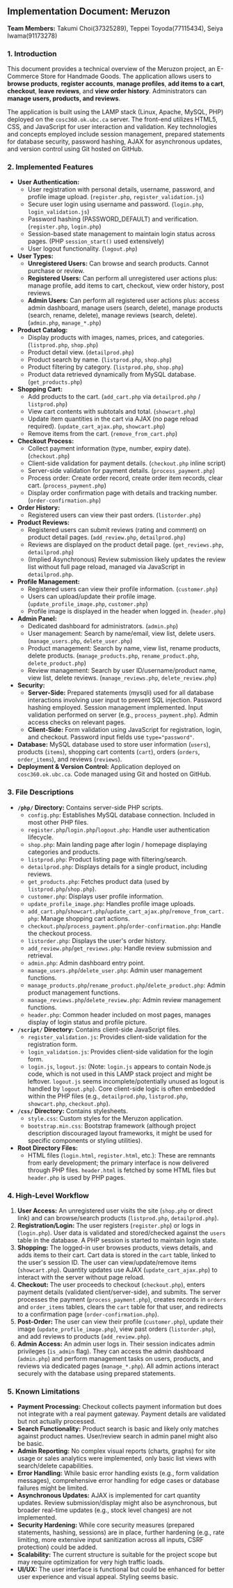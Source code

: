 ## **Implementation Document: Meruzon**

**Team Members:** Takumi Choi(37325289), Teppei Toyoda(77115434), Seiya Iwama(91173278)

### **1\. Introduction**

This document provides a technical overview of the Meruzon project, an E-Commerce Store for Handmade Goods. The application allows users to **browse products**, **register accounts**, **manage profiles**, **add items to a cart**, **checkout**, **leave reviews**, and **view order history**. Administrators can **manage users, products, and reviews**.

The application is built using the LAMP stack (Linux, Apache, MySQL, PHP) deployed on the `cosc360.ok.ubc.ca` server. The front-end utilizes HTML5, CSS, and JavaScript for user interaction and validation. Key technologies and concepts employed include session management, prepared statements for database security, password hashing, AJAX for asynchronous updates, and version control using Git hosted on GitHub.

### **2\. Implemented Features**

* **User Authentication:**  
  * User registration with personal details, username, password, and profile image upload. (`register.php`, `register_validation.js`)  
  * Secure user login using username and password. (`login.php`, `login_validation.js`)  
  * Password hashing (PASSWORD\_DEFAULT) and verification. (`register.php`, `login.php`)  
  * Session-based state management to maintain login status across pages. (PHP `session_start()` used extensively)  
  * User logout functionality. (`logout.php`)  
* **User Types:**  
  * **Unregistered Users:** Can browse and search products. Cannot purchase or review.	  
  * **Registered Users:** Can perform all unregistered user actions plus: manage profile, add items to cart, checkout, view order history, post reviews.  
  * **Admin Users:** Can perform all registered user actions plus: access admin dashboard, manage users (search, delete), manage products (search, rename, delete), manage reviews (search, delete). (`admin.php`, `manage_*.php`)  
* **Product Catalog:**  
  * Display products with images, names, prices, and categories. (`listprod.php`, `shop.php`)  
  * Product detail view. (`detailprod.php`)  
  * Product search by name. (`listprod.php`, `shop.php`)  
  * Product filtering by category. (`listprod.php`, `shop.php`)  
  * Product data retrieved dynamically from MySQL database. (`get_products.php`)  
* **Shopping Cart:**  
  * Add products to the cart. (`add_cart.php` via `detailprod.php` / `listprod.php`)  
  * View cart contents with subtotals and total. (`showcart.php`)  
  * Update item quantities in the cart via AJAX (no page reload required). (`update_cart_ajax.php`, `showcart.php`)  
  * Remove items from the cart. (`remove_from_cart.php`)  
* **Checkout Process:**  
  * Collect payment information (type, number, expiry date). (`checkout.php`)  
  * Client-side validation for payment details. (`checkout.php` inline script)  
  * Server-side validation for payment details. (`process_payment.php`)  
  * Process order: Create order record, create order item records, clear cart. (`process_payment.php`)  
  * Display order confirmation page with details and tracking number. (`order-confirmation.php`)  
* **Order History:**  
  * Registered users can view their past orders. (`listorder.php`)  
* **Product Reviews:**  
  * Registered users can submit reviews (rating and comment) on product detail pages. (`add_review.php`, `detailprod.php`)  
  * Reviews are displayed on the product detail page. (`get_reviews.php`, `detailprod.php`)  
  * (Implied Asynchronous) Review submission likely updates the review list without full page reload, managed via JavaScript in `detailprod.php`.  
* **Profile Management:**  
  * Registered users can view their profile information. (`customer.php`)  
  * Users can upload/update their profile image. (`update_profile_image.php`, `customer.php`)  
  * Profile image is displayed in the header when logged in. (`header.php`)  
* **Admin Panel:**  
  * Dedicated dashboard for administrators. (`admin.php`)  
  * User management: Search by name/email, view list, delete users. (`manage_users.php`, `delete_user.php`)  
  * Product management: Search by name, view list, rename products, delete products. (`manage_products.php`, `rename_product.php`, `delete_product.php`)  
  * Review management: Search by user ID/username/product name, view list, delete reviews. (`manage_reviews.php`, `delete_review.php`)  
* **Security:**  
  * **Server-Side:** Prepared statements (mysqli) used for all database interactions involving user input to prevent SQL injection. Password hashing employed. Session management implemented. Input validation performed on server (e.g., `process_payment.php`). Admin access checks on relevant pages.  
  * **Client-Side:** Form validation using JavaScript for registration, login, and checkout. Password input fields use `type="password"`.  
* **Database:** MySQL database used to store user information (`users`), products (`items`), shopping cart contents (`cart`), orders (`orders`, `order_items`), and reviews (`reviews`).  
* **Deployment & Version Control:** Application deployed on `cosc360.ok.ubc.ca`. Code managed using Git and hosted on GitHub.

### **3\. File Descriptions**

* **`/php/` Directory:** Contains server-side PHP scripts.  
  * `config.php`: Establishes MySQL database connection. Included in most other PHP files.  
  * `register.php`/`login.php`/`logout.php`: Handle user authentication lifecycle.  
  * `shop.php`: Main landing page after login / homepage displaying categories and products.  
  * `listprod.php`: Product listing page with filtering/search.  
  * `detailprod.php`: Displays details for a single product, including reviews.  
  * `get_products.php`: Fetches product data (used by `listprod.php`/`shop.php`).  
  * `customer.php`: Displays user profile information.  
  * `update_profile_image.php`: Handles profile image uploads.  
  * `add_cart.php`/`showcart.php`/`update_cart_ajax.php`/`remove_from_cart.php`: Manage shopping cart actions.  
  * `checkout.php`/`process_payment.php`/`order-confirmation.php`: Handle the checkout process.  
  * `listorder.php`: Displays the user's order history.  
  * `add_review.php`/`get_reviews.php`: Handle review submission and retrieval.  
  * `admin.php`: Admin dashboard entry point.  
  * `manage_users.php`/`delete_user.php`: Admin user management functions.  
  * `manage_products.php`/`rename_product.php`/`delete_product.php`: Admin product management functions.  
  * `manage_reviews.php`/`delete_review.php`: Admin review management functions.  
  * `header.php`: Common header included on most pages, manages display of login status and profile picture.  
* **`/script/` Directory:** Contains client-side JavaScript files.  
  * `register_validation.js`: Provides client-side validation for the registration form.  
  * `login_validation.js`: Provides client-side validation for the login form.  
  * `login.js`, `logout.js`: (Note: `login.js` appears to contain Node.js code, which is not used in this LAMP stack project and might be leftover. `logout.js` seems incomplete/potentially unused as logout is handled by `logout.php`). Core client-side logic is often embedded within the PHP files (e.g., `detailprod.php`, `listprod.php`, `showcart.php`, `checkout.php`).  
* **`/css/` Directory:** Contains stylesheets.  
  * `style.css`: Custom styles for the Meruzon application.  
  * `bootstrap.min.css`: Bootstrap framework (although project description discouraged layout frameworks, it might be used for specific components or styling utilities).  
* **Root Directory Files:**  
  * HTML files (`login.html`, `register.html`, etc.): These are remnants from early development; the primary interface is now delivered through PHP files. `header.html` is fetched by some HTML files but `header.php` is used by PHP pages.

### **4\. High-Level Workflow**

1. **User Access:** An unregistered user visits the site (`shop.php` or direct link) and can browse/search products (`listprod.php`, `detailprod.php`).  
2. **Registration/Login:** The user registers (`register.php`) or logs in (`login.php`). User data is validated and stored/checked against the `users` table in the database. A PHP session is started to maintain login state.  
3. **Shopping:** The logged-in user browses products, views details, and adds items to their cart. Cart data is stored in the `cart` table, linked to the user's session ID. The user can view/update/remove items (`showcart.php`). Quantity updates use AJAX (`update_cart_ajax.php`) to interact with the server without page reload.  
4. **Checkout:** The user proceeds to checkout (`checkout.php`), enters payment details (validated client/server-side), and submits. The server processes the payment (`process_payment.php`), creates records in `orders` and `order_items` tables, clears the `cart` table for that user, and redirects to a confirmation page (`order-confirmation.php`).  
5. **Post-Order:** The user can view their profile (`customer.php`), update their image (`update_profile_image.php`), view past orders (`listorder.php`), and add reviews to products (`add_review.php`).  
6. **Admin Access:** An admin user logs in. Their session indicates admin privileges (`is_admin` flag). They can access the admin dashboard (`admin.php`) and perform management tasks on users, products, and reviews via dedicated pages (`manage_*.php`). All admin actions interact securely with the database using prepared statements.

### **5\. Known Limitations**

* **Payment Processing:** Checkout collects payment information but does not integrate with a real payment gateway. Payment details are validated but not actually processed.  
* **Search Functionality:** Product search is basic and likely only matches against product names. User/review search in admin panel might also be basic.  
* **Admin Reporting:** No complex visual reports (charts, graphs) for site usage or sales analytics were implemented, only basic list views with search/delete capabilities.  
* **Error Handling:** While basic error handling exists (e.g., form validation messages), comprehensive error handling for edge cases or database failures might be limited.  
* **Asynchronous Updates:** AJAX is implemented for cart quantity updates. Review submission/display might also be asynchronous, but broader real-time updates (e.g., stock level changes) are not implemented.  
* **Security Hardening:** While core security measures (prepared statements, hashing, sessions) are in place, further hardening (e.g., rate limiting, more extensive input sanitization across all inputs, CSRF protection) could be added.  
* **Scalability:** The current structure is suitable for the project scope but may require optimization for very high traffic loads.  
* **UI/UX:** The user interface is functional but could be enhanced for better user experience and visual appeal. Styling seems basic.

